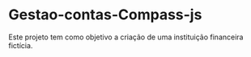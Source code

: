 # Gestao-contas-Compass-js
Este projeto tem como objetivo a criação de uma instituição financeira fictícia.
